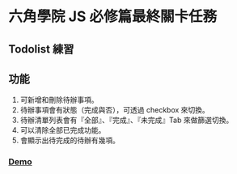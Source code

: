 # 六角學院 JS 必修篇最終關卡任務

## Todolist 練習

## 功能

1. 可新增和刪除待辦事項。
2. 待辦事項會有狀態（完成與否），可透過 checkbox 來切換。
3. 待辦清單列表會有『全部』、『完成』、『未完成』Tab 來做篩選切換。
4. 可以清除全部已完成功能。
5. 會顯示出待完成的待辦有幾項。

### [Demo](https://woowooyong.github.io/hexschool-JS-homework-Todolist/)
